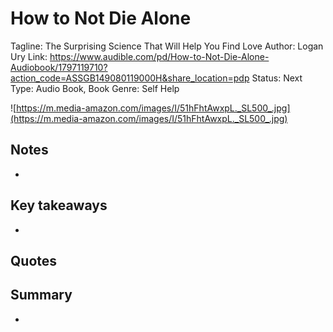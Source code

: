 # How to Not Die Alone

Tagline: The Surprising Science That Will Help You Find Love
Author: Logan Ury
Link: https://www.audible.com/pd/How-to-Not-Die-Alone-Audiobook/1797119710?action_code=ASSGB149080119000H&share_location=pdp
Status: Next
Type: Audio Book, Book
Genre: Self Help

![https://m.media-amazon.com/images/I/51hFhtAwxpL._SL500_.jpg](https://m.media-amazon.com/images/I/51hFhtAwxpL._SL500_.jpg)

## Notes

- 

## Key takeaways

- 

## Quotes

> 
> 

## Summary

-